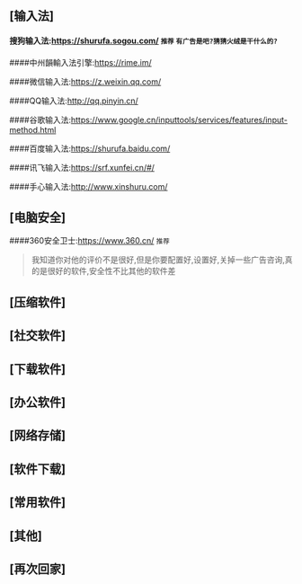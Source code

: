 



## **[输入法]**

 #### 搜狗输入法:https://shurufa.sogou.com/ `推荐` `有广告是吧?猜猜火绒是干什么的?`<br>

####中州韻輸入法引擎:https://rime.im/<br>

####微信输入法:https://z.weixin.qq.com/<br>

####QQ输入法:http://qq.pinyin.cn/<br>

####谷歌输入法:https://www.google.cn/inputtools/services/features/input-method.html<br>

####百度输入法:https://shurufa.baidu.com/<br>

####讯飞输入法:https://srf.xunfei.cn/#/<br>

####手心输入法:http://www.xinshuru.com/<br>


## **[电脑安全]**
 ####360安全卫士:https://www.360.cn/  `推荐` 
 >我知道你对他的评价不是很好,但是你要配置好,设置好,关掉一些广告咨询,真的是很好的软件,安全性不比其他的软件差


## **[压缩软件]**

## **[社交软件]**

## **[下载软件]**

## **[办公软件]**

## **[网络存储]**

## **[软件下载]**

## **[常用软件]**

## **[其他]**

## **[再次回家]**
